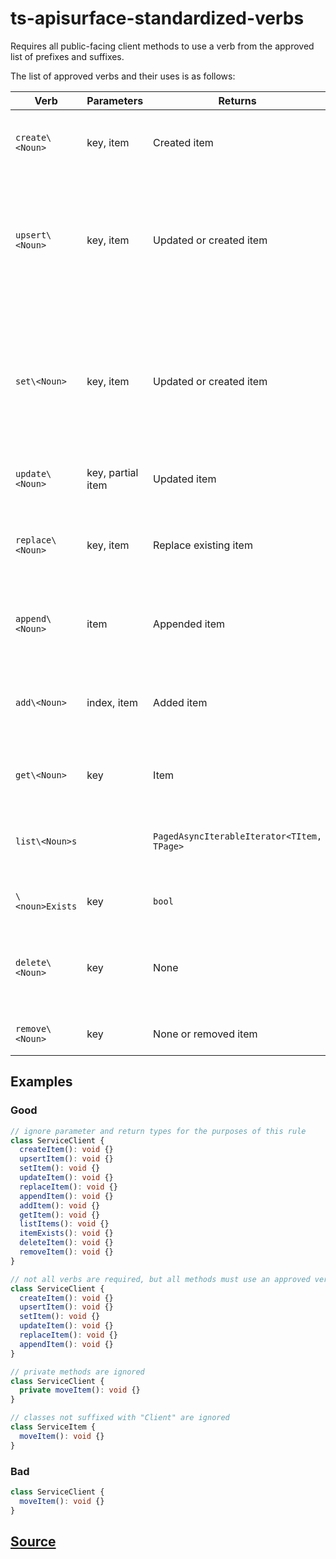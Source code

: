 # ts-apisurface-standardized-verbs

Requires all public-facing client methods to use a verb from the approved list of prefixes and suffixes.

The list of approved verbs and their uses is as follows:

| Verb             | Parameters        | Returns                                    | Comments                                                                                                     |
| ---------------- | ----------------- | ------------------------------------------ | ------------------------------------------------------------------------------------------------------------ |
| `create\<Noun>`  | key, item         | Created item                               | Create new item. Fails if item already exists.                                                               |
| `upsert\<Noun>`  | key, item         | Updated or created item                    | Create new item, or update existing item. Verb is primarily used in database-like services                   |
| `set\<Noun>`     | key, item         | Updated or created item                    | Create new item, or update existing item. Verb is primarily used for dictionary-like properties of a service |
| `update\<Noun>`  | key, partial item | Updated item                               | Fails if item doesn't exist.                                                                                 |
| `replace\<Noun>` | key, item         | Replace existing item                      | Completely replaces an existing item. Fails if the item doesn't exist.                                       |
| `append\<Noun>`  | item              | Appended item                              | Add item to a collection. Item will be added last.                                                           |
| `add\<Noun>`     | index, item       | Added item                                 | Add item to a collection. Item will be added at the given index.                                             |
| `get\<Noun>`     | key               | Item                                       | Will return null if item doesn't exist                                                                       |
| `list\<Noun>s`   |                   | `PagedAsyncIterableIterator<TItem, TPage>` | Return list of items. Returns empty list if no items exist                                                   |
| `\<noun>Exists`  | key               | `bool`                                     | Return true if the item exists.                                                                              |
| `delete\<Noun>`  | key               | None                                       | Delete an existing item. Will succeed even if item didn't exist.                                             |
| `remove\<Noun>`  | key               | None or removed item                       | Remove item from a collection.                                                                               |

## Examples

### Good

```ts
// ignore parameter and return types for the purposes of this rule
class ServiceClient {
  createItem(): void {}
  upsertItem(): void {}
  setItem(): void {}
  updateItem(): void {}
  replaceItem(): void {}
  appendItem(): void {}
  addItem(): void {}
  getItem(): void {}
  listItems(): void {}
  itemExists(): void {}
  deleteItem(): void {}
  removeItem(): void {}
}
```

```ts
// not all verbs are required, but all methods must use an approved verb
class ServiceClient {
  createItem(): void {}
  upsertItem(): void {}
  setItem(): void {}
  updateItem(): void {}
  replaceItem(): void {}
  appendItem(): void {}
}
```

```ts
// private methods are ignored
class ServiceClient {
  private moveItem(): void {}
}
```

```ts
// classes not suffixed with "Client" are ignored
class ServiceItem {
  moveItem(): void {}
}
```

### Bad

```ts
class ServiceClient {
  moveItem(): void {}
}
```

## [Source](https://azuresdkspecs.z5.web.core.windows.net/TypeScriptSpec.html#ts-apisurface-standardized-verbs)
